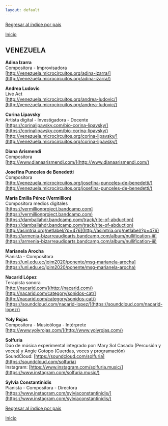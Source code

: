 ```yaml
---
layout: default
---
```


[Regresar al índice por país](./basededatos.html)  

[Inicio](./)  



## VENEZUELA  

__Adina Izarra__  
Compositora - Improvisadora  
[http://venezuela.microcircuitos.org/adina-izarra/](http://venezuela.microcircuitos.org/adina-izarra/)  

__Andrea Ludovic__  
Live Act  
[http://venezuela.microcircuitos.org/andrea-ludovic/](http://venezuela.microcircuitos.org/andrea-ludovic/)  

__Corina Lipavsky__  
Artista digital - Investigadora - Docente  
[https://corinalipavsky.com/bio-corina-lipavsky/](https://corinalipavsky.com/bio-corina-lipavsky/)  
[http://venezuela.microcircuitos.org/corina-lipavsky/](http://venezuela.microcircuitos.org/corina-lipavsky/)  

__Diana Arismendi__  
Compositora  
[http://www.dianaarismendi.com/](http://www.dianaarismendi.com/)  

__Josefina Punceles de Benedetti__  
Compositora  
[http://venezuela.microcircuitos.org/josefina-punceles-de-benedetti/](http://venezuela.microcircuitos.org/josefina-punceles-de-benedetti/)  

__María Emilia Pérez (Vermillion)__  
Compositora medios digitales  
[https://vermillionproject.bandcamp.com](https://vermillionproject.bandcamp.com)  
[https://damballahdr.bandcamp.com/track/rite-of-abduction](https://damballahdr.bandcamp.com/track/rite-of-abduction)  
[http://asimtria.org/netlabel/?p=476](http://asimtria.org/netlabel/?p=476)  
[https://armenia-bizarreaudioarts.bandcamp.com/album/nullification-iii](https://armenia-bizarreaudioarts.bandcamp.com/album/nullification-iii)  

__Marianela Arocha__  
Pianista - Compositora  
[https://unl.edu.ec/joim2020/ponente/msg-marianela-arocha](https://unl.edu.ec/joim2020/ponente/msg-marianela-arocha)  

__Nacarid López__  
Terapista sonora  
[http://nacarid.com/](http://nacarid.com/)  
[http://nacarid.com/category/sonidos-cat/](http://nacarid.com/category/sonidos-cat/)  
[https://soundcloud.com/nacarid-lopez/](https://soundcloud.com/nacarid-lopez/)  

__Yoly Rojas__  
Compositora - Musicóloga - Intérprete  
[http://www.yolyrojas.com/](http://www.yolyrojas.com/)  

__Solfuria__  
Dúo de música experimental integrado por:  Mary Sol Casado (Percusión y voces) y Angie Gotopo (Cuerdas, voces y programación)  
SoundCloud: [https://soundcloud.com/solfuria](https://soundcloud.com/solfuria)  
Instagram: [https://www.instagram.com/solfuria.music/](https://www.instagram.com/solfuria.music/)  

__Sylvia Constantinidis__  
Pianista - Compositora - Directora
[https://www.instagram.com/sylviaconstantinidis/](https://www.instagram.com/sylviaconstantinidis/)






[Regresar al índice por país](./basededatos.html)  

[Inicio](./)  
